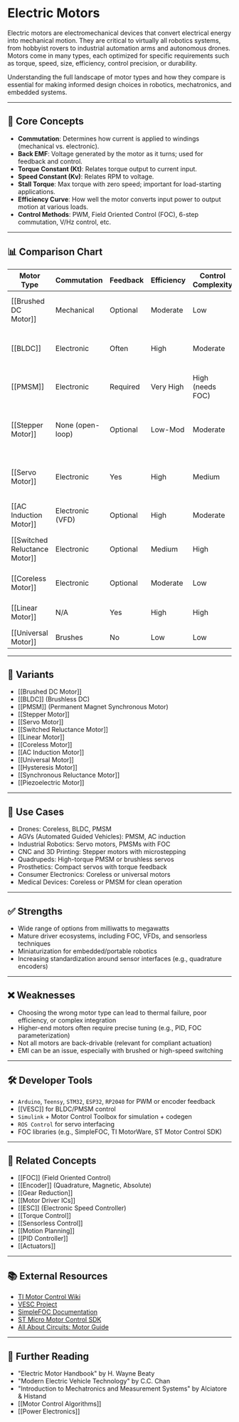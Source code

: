 # Electric Motors

Electric motors are electromechanical devices that convert electrical energy into mechanical motion. They are critical to virtually all robotics systems, from hobbyist rovers to industrial automation arms and autonomous drones. Motors come in many types, each optimized for specific requirements such as torque, speed, size, efficiency, control precision, or durability.

Understanding the full landscape of motor types and how they compare is essential for making informed design choices in robotics, mechatronics, and embedded systems.

---

## 🧠 Core Concepts

- **Commutation**: Determines how current is applied to windings (mechanical vs. electronic).
- **Back EMF**: Voltage generated by the motor as it turns; used for feedback and control.
- **Torque Constant (Kt)**: Relates torque output to current input.
- **Speed Constant (Kv)**: Relates RPM to voltage.
- **Stall Torque**: Max torque with zero speed; important for load-starting applications.
- **Efficiency Curve**: How well the motor converts input power to output motion at various loads.
- **Control Methods**: PWM, Field Oriented Control (FOC), 6-step commutation, V/Hz control, etc.

---

## 📊 Comparison Chart

| Motor Type           | Commutation | Feedback | Efficiency | Control Complexity | Best Used In                                 |
|----------------------|-------------|----------|------------|--------------------|-----------------------------------------------|
| [[Brushed DC Motor]] | Mechanical  | Optional | Moderate   | Low                | Toys, simple robots, cost-sensitive systems   |
| [[BLDC]]             | Electronic  | Often    | High       | Moderate           | Drones, RC, high-efficiency robotics          |
| [[PMSM]]             | Electronic  | Required | Very High  | High (needs FOC)   | EVs, drones, precision industrial actuators   |
| [[Stepper Motor]]    | None (open-loop) | Optional | Low-Mod   | Moderate           | CNC, 3D printers, low-speed precise movement  |
| [[Servo Motor]]      | Electronic  | Yes      | High       | Medium             | Robotic arms, animatronics, closed-loop tasks |
| [[AC Induction Motor]] | Electronic (VFD) | Optional | High | Moderate           | Industrial drives, pumps, fans                |
| [[Switched Reluctance Motor]] | Electronic | Optional | Medium     | High             | Rugged, low-cost industrial applications      |
| [[Coreless Motor]]   | Electronic  | Optional | Moderate   | Low                | Drones, micro-actuation                       |
| [[Linear Motor]]     | N/A         | Yes      | High       | High               | Direct drive, pick-and-place                  |
| [[Universal Motor]]  | Brushes     | No       | Low        | Low                | Consumer appliances                           |

---

## 🧰 Variants

- [[Brushed DC Motor]]
- [[BLDC]] (Brushless DC)
- [[PMSM]] (Permanent Magnet Synchronous Motor)
- [[Stepper Motor]]
- [[Servo Motor]]
- [[Switched Reluctance Motor]]
- [[Linear Motor]]
- [[Coreless Motor]]
- [[AC Induction Motor]]
- [[Universal Motor]]
- [[Hysteresis Motor]]
- [[Synchronous Reluctance Motor]]
- [[Piezoelectric Motor]]

---

## 🧪 Use Cases

- Drones: Coreless, BLDC, PMSM
- AGVs (Automated Guided Vehicles): PMSM, AC induction
- Industrial Robotics: Servo motors, PMSMs with FOC
- CNC and 3D Printing: Stepper motors with microstepping
- Quadrupeds: High-torque PMSM or brushless servos
- Prosthetics: Compact servos with torque feedback
- Consumer Electronics: Coreless or universal motors
- Medical Devices: Coreless or PMSM for clean operation

---

## ✅ Strengths

- Wide range of options from milliwatts to megawatts
- Mature driver ecosystems, including FOC, VFDs, and sensorless techniques
- Miniaturization for embedded/portable robotics
- Increasing standardization around sensor interfaces (e.g., quadrature encoders)

---

## ❌ Weaknesses

- Choosing the wrong motor type can lead to thermal failure, poor efficiency, or complex integration
- Higher-end motors often require precise tuning (e.g., PID, FOC parameterization)
- Not all motors are back-drivable (relevant for compliant actuation)
- EMI can be an issue, especially with brushed or high-speed switching

---

## 🛠️ Developer Tools

- `Arduino`, `Teensy`, `STM32`, `ESP32`, `RP2040` for PWM or encoder feedback
- [[VESC]] for BLDC/PMSM control
- `Simulink` + Motor Control Toolbox for simulation + codegen
- `ROS Control` for servo interfacing
- FOC libraries (e.g., SimpleFOC, TI MotorWare, ST Motor Control SDK)

---

## 🔗 Related Concepts

- [[FOC]] (Field Oriented Control)
- [[Encoder]] (Quadrature, Magnetic, Absolute)
- [[Gear Reduction]]
- [[Motor Driver ICs]]
- [[ESC]] (Electronic Speed Controller)
- [[Torque Control]]
- [[Sensorless Control]]
- [[Motion Planning]]
- [[PID Controller]]
- [[Actuators]]

---

## 📚 External Resources

- [TI Motor Control Wiki](https://www.ti.com/motor-control/)
- [VESC Project](https://vesc-project.com/)
- [SimpleFOC Documentation](https://docs.simplefoc.com/)
- [ST Micro Motor Control SDK](https://www.st.com/en/embedded-software/x-cube-mcsdk.html)
- [All About Circuits: Motor Guide](https://www.allaboutcircuits.com)

---

## 🧠 Further Reading

- "Electric Motor Handbook" by H. Wayne Beaty
- "Modern Electric Vehicle Technology" by C.C. Chan
- "Introduction to Mechatronics and Measurement Systems" by Alciatore & Histand
- [[Motor Control Algorithms]]
- [[Power Electronics]]
